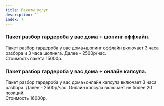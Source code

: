 ```yaml
---
title: Пакеты услуг
description: ''
index: 7
---
```

### Пакет разбор гардероба у вас дома + шопинг оффлайн.
Пакет разбор гардероба у вас дома+шопинг оффлайн включает 3 часа разбора и 3 часа шопинга. Далее - 2500р/час.
<br>Стоимость пакета 15000р.
### Пакет разбор гардероба у вас дома + онлайн капсула.
Пакет разбор гардероба у вас дома+онлайн капсула включает 3 часа разбора.  Далее - 2500р/час.
Онлайн капсула включает не более 20 позиций.
<br>Стоимость 16000р.
